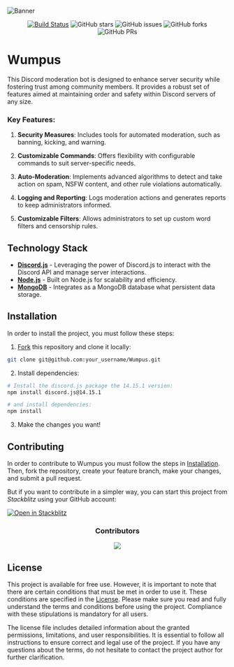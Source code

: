 ![Banner](https://imgur.com/ncFxKA8.png)

<div align="center">
  
[![Build Status](https://img.shields.io/endpoint.svg?url=https%3A%2F%2Factions-badge.atrox.dev%2Fhadez8877%2FWumpus%2Fbadge%3Fref%3Dmain&style=flat)](https://actions-badge.atrox.dev/hadez8877/Wumpus/goto?ref=main)
![GitHub stars](https://img.shields.io/github/stars/hadez8877/Wumpus)
![GitHub issues](https://img.shields.io/github/issues/hadez8877/Wumpus)
![GitHub forks](https://img.shields.io/github/forks/hadez8877/Wumpus)
![GitHub PRs](https://img.shields.io/github/issues-pr/hadez8877/Wumpus)

</div>

# Wumpus

This Discord moderation bot is designed to enhance server security while fostering trust among community members. It provides a robust set of features aimed at maintaining order and safety within Discord servers of any size.

### Key Features:

1. **Security Measures**:
   Includes tools for automated moderation, such as banning, kicking, and warning.

2. **Customizable Commands**:
   Offers flexibility with configurable commands to suit server-specific needs.

3. **Auto-Moderation**:
   Implements advanced algorithms to detect and take action on spam, NSFW content, and other rule violations automatically.

4. **Logging and Reporting**:
   Logs moderation actions and generates reports to keep administrators informed.

5. **Customizable Filters**:
   Allows administrators to set up custom word filters and censorship rules.

## Technology Stack

- **[Discord.js](https://discord.js.org/)** - Leveraging the power of Discord.js to interact with the Discord API and manage server interactions.
- **[Node.js](https://nodejs.org/en)** - Built on Node.js for scalability and efficiency.
- **[MongoDB](https://www.mongodb.com/en)** - Integrates as a MongoDB database what persistent data storage.

## Installation

In order to install the project, you must follow these steps:

1. [Fork](https://github.com/pheralb/Wumpus/fork) this repository and clone it locally:

```bash
git clone git@github.com:your_username/Wumpus.git
```

2. Install dependencies:

```bash
# Install the discord.js package the 14.15.1 version:
npm install discord.js@14.15.1

# and install dependencies:
npm install
```

3. Make the changes you want!

## Contributing

In order to contribute to Wumpus you must follow the steps in [Installation](#Installation). Then, fork the repository, create your feature branch, make your changes, and submit a pull request.

But if you want to contribute in a simpler way, you can start this project from _Stackblitz_ using your GitHub account:

[![Open in Stackblitz](https://developer.stackblitz.com/img/open_in_stackblitz.svg)](https://stackblitz.com/github/hadez8877/Wumpus)

<div align="center">
  <h3>Contributors</h3>

<a href="https://github.com/hadez8877/Wumpus/graphs/contributors">
  <img src="https://contrib.rocks/image?repo=hadez8877/Wumpus" />
</a>
</div>

## License

This project is available for free use. However, it is important to note that there are certain conditions that must be met in order to use it. These conditions are specified in the [License](https://github.com/hadez8877/Wumpus/?tab=MIT-1-ov-file). Please make sure you read and fully understand the terms and conditions before using the project. Compliance with these stipulations is mandatory for all users.

The license file includes detailed information about the granted permissions, limitations, and user responsibilities. It is essential to follow all instructions to ensure correct and legal use of the project. If you have any questions about the terms, do not hesitate to contact the project author for further clarification.
